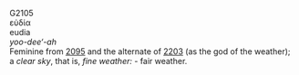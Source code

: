 <body>
  <p>G2105<br>  εὐδία  <br> eudia  <br><i>yoo-dee‘-ah </i><br>Feminine from <a href="g2095.htm">2095</a> and the alternate of <a href="g2203.htm">2203</a> (as the god of the weather); a <i>clear</i> <i>sky</i>, that is, <i>fine</i> <i>weather:</i> - fair weather.<br></p>
 </body>